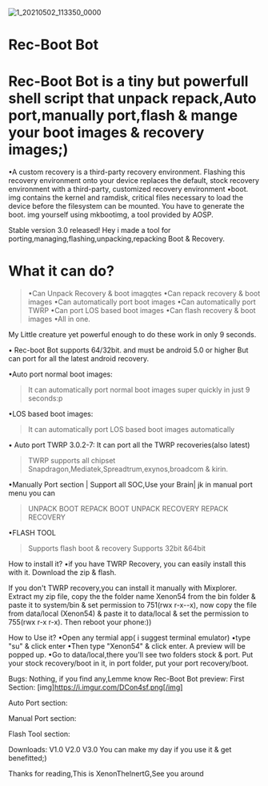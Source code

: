 ![1_20210502_113350_0000](https://user-images.githubusercontent.com/78007167/117167512-21252600-ade9-11eb-96ff-fc33615cb7d0.png)


# Rec-Boot Bot
# Rec-Boot Bot is a tiny but powerfull shell script that unpack repack,Auto port,manually port,flash & mange your boot images & recovery images;)

•A custom recovery is a third-party recovery environment. Flashing this recovery environment onto your device replaces the default, stock recovery environment with a third-party, customized recovery environment
•boot. img contains the kernel and ramdisk, critical files necessary to load the device before the filesystem can be mounted. You have to generate the boot. img yourself using mkbootimg, a tool provided by AOSP.



Stable version 3.0 released!
Hey i made a tool for porting,managing,flashing,unpacking,repacking Boot & Recovery.

# What it can do?
>•Can Unpack Recovery & boot imagqtes
•Can repack recovery & boot images
•Can automatically port boot images
•Can automatically port TWRP
•Can port LOS based boot images
•Can flash recovery & boot images
•All in one.

My Little creature yet powerful enough to do these work in only 9 seconds.

• Rec-boot Bot supports 64/32bit. and must be android 5.0 or higher But can port for all the latest android recovery.

•Auto port normal boot images:
>It can automatically port normal boot images super quickly in just 9 seconds:p

•LOS based boot images:
>It can automatically port LOS based boot images automatically

• Auto port TWRP 3.0.2-7:
It can port all the TWRP recoveries(also latest) 
> TWRP supports all chipset
Snapdragon,Mediatek,Spreadtrum,exynos,broadcom & kirin.

•Manually Port section
| Support all SOC,Use your Brain|
jk
in manual port menu you can
>UNPACK BOOT
>REPACK BOOT
>UNPACK RECOVERY
>REPACK RECOVERY

•FLASH TOOL
>Supports flash boot & recovery 
>Supports 32bit &64bit


How to install it?
•if you have TWRP Recovery, you can easily install this with it. Download the zip & flash.

If you don't TWRP recovery,you can install it manually with Mixplorer. Extract my zip file, copy the the folder name Xenon54 from the bin folder & paste it to system/bin & set permission to 751(rwx r-x--x), now copy the file from data/local (Xenon54) & paste it to data/local & set the permission to 755(rwx r-x r-x). Then reboot your phone:))

How to Use it?
•Open any termial app( i suggest terminal emulator)
•type "su" & click enter
•Then type "Xenon54" & click enter.
A preview will be popped up.
•Go to data/local,there you'll see two folders stock & port. Put your stock recovery/boot in it, in port folder, put your port recovery/boot.

Bugs: Nothing, if you find any,Lemme know
Rec-Boot Bot preview:
First Section: [img]https://i.imgur.com/DCon4sf.png[/img]

Auto Port section:

Manual Port section:

Flash Tool section: 


Downloads:
V1.0
V2.0
V3.0
You can make my day if you use it & get benefitted;)

Thanks for reading,This is XenonTheInertG,See you around

